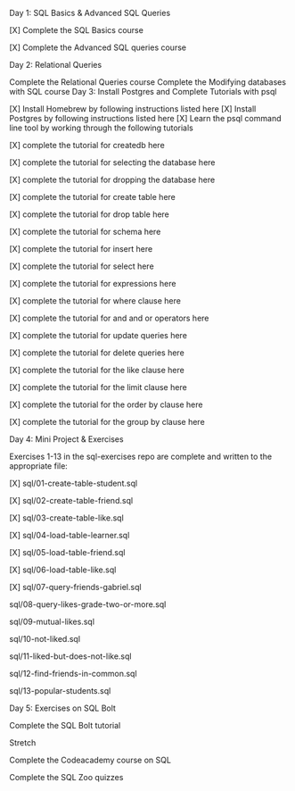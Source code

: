 Day 1: SQL Basics & Advanced SQL Queries
  
  [X] Complete the SQL Basics course
  
  [X] Complete the Advanced SQL queries course

Day 2: Relational Queries

 Complete the Relational Queries course
 Complete the Modifying databases with SQL course
Day 3: Install Postgres and Complete Tutorials with psql

 [X] Install Homebrew by following instructions listed here
 [X] Install Postgres by following instructions listed here
  [X] Learn the psql command line tool by working through the following tutorials
  
  [X] complete the tutorial for createdb here
  
  [X] complete the tutorial for selecting the database here
  
  [X] complete the tutorial for dropping the database here
  
  [X] complete the tutorial for create table here
  
  [X] complete the tutorial for drop table here
  
  [X] complete the tutorial for schema here
  
  [X] complete the tutorial for insert here
  
  [X] complete the tutorial for select here
  
  [X] complete the tutorial for expressions here
  
  [X] complete the tutorial for where clause here
  
  [X] complete the tutorial for and and or operators here
  
  [X] complete the tutorial for update queries here
  
  [X] complete the tutorial for delete queries here
  
  [X] complete the tutorial for the like clause here
  
  [X] complete the tutorial for the limit clause here
  
  [X] complete the tutorial for the order by clause here
  
  [X] complete the tutorial for the group by clause here



Day 4: Mini Project & Exercises



Exercises 1-13 in the sql-exercises repo are complete and written to the appropriate file:

[X] sql/01-create-table-student.sql

[X] sql/02-create-table-friend.sql

[X] sql/03-create-table-like.sql

[X] sql/04-load-table-learner.sql

[X] sql/05-load-table-friend.sql

[X] sql/06-load-table-like.sql

[X] sql/07-query-friends-gabriel.sql

sql/08-query-likes-grade-two-or-more.sql

sql/09-mutual-likes.sql

sql/10-not-liked.sql

sql/11-liked-but-does-not-like.sql

sql/12-find-friends-in-common.sql

sql/13-popular-students.sql



Day 5: Exercises on SQL Bolt



Complete the SQL Bolt tutorial

Stretch



Complete the Codeacademy course on SQL

Complete the SQL Zoo quizzes
